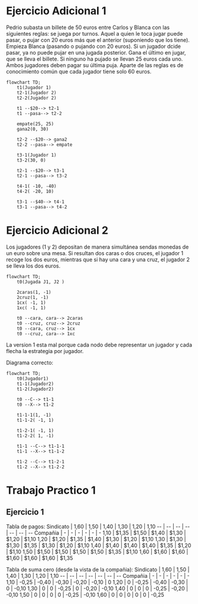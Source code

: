  # Ejercicio Adicional 1
Pedrio subasta un billete de 50 euros entre Carlos y Blanca con las siguientes reglas: se juega por turnos. Aquel a quien le toca jugar puede pasar, o pujar con 20 euros más que el anterior (suponiendo que los tiene). Empieza Blanca (pasando o pujando con 20 euros). Si un jugador dcide pasar, ya no puede pujar en una jugada posterior. Gana el último en jugar, que se lleva el billete. Si ninguno ha pujado se llevan 25 euros cada uno. Ambos jugadores deben pagar su última puja. Aparte de las reglas es de conocimiento común que cada jugador tiene solo 60 euros.

```mermaid
flowchart TD;
	t1(Jugador 1)
	t2-1(Jugador 2)
	t2-2(Jugador 2)

	t1 --$20--> t2-1
	t1 --pasa--> t2-2

	empate(25, 25)
	gana2(0, 30)
	
	t2-2 --$20--> gana2
	t2-2 --pasa--> empate

	t3-1(Jugador 1)
	t3-2(30, 0)

	t2-1 --$20--> t3-1
	t2-1 --pasa--> t3-2

	t4-1( -10, -40)
	t4-2( -20, 10)

	t3-1 --$40--> t4-1
	t3-1 --pasa--> t4-2

```

# Ejercicio Adicional 2
Los jugadores (1 y 2) depositan de manera simultánea sendas monedas de un euro sobre una mesa.
Si resultan dos caras o dos cruces, el jugador 1 recoge los dos euros, mientras que si hay una cara y
una cruz, el jugador 2 se lleva los dos euros.

```mermaid
flowchart TD;
	t0(Jugada J1, J2 )

	2caras(1, -1)
	2cruz(1, -1)
	1cx( -1, 1)
	1xc( -1, 1)

	t0 --cara, cara--> 2caras
	t0 --cruz, cruz--> 2cruz
	t0 --cara, cruz--> 1cx
	t0 --cruz, cara--> 1xc
```
La version 1 esta mal porque cada nodo debe representar un jugador y cada flecha la estrategia por jugador.

Diagrama correcto:

```mermaid
flowchart TD;
	t0(Jugador1)
	t1-1(Jugador2)
	t1-2(Jugador2)

	t0 --C--> t1-1
	t0 --X--> t1-2

	t1-1-1(1, -1)
	t1-1-2( -1, 1)

	t1-2-1( -1, 1)
	t1-2-2( 1, -1)

	t1-1 --C--> t1-1-1
	t1-1 --X--> t1-1-2

	t1-2 --C--> t1-2-1
	t1-2 --X--> t1-2-2
```


# Trabajo Practico 1
## Ejercicio 1
Tabla de pagos:
Sindicato | 1,60 | 1,50 | 1,40 | 1,30 | 1,20 | 1,10
-- | -- | -- | -- | -- | -- | --
Compañia | - | - | - | - | - | -
1,10 | $1,35 | $1,50 | $1,40 | $1,30 | $1,20 | $1,10 
1,20 | $1,20 | $1,35 | $1,40 | $1,30 | $1,20 | $1,10
1,30 | $1,30 | $1,30 | $1,35 | $1,30 | $1,20 | $1,10
1,40 | $1,40 | $1,40 | $1,40 | $1,35 | $1,20 | $1,10
1,50 | $1,50 | $1,50 | $1,50 | $1,50 | $1,35 | $1,10
1,60 | $1,60 | $1,60 | $1,60 | $1,60 | $1,60 | $1,35

Tabla de suma cero (desde la vista de la compañia):
Sindicato | 1,60 | 1,50 | 1,40 | 1,30 | 1,20 | 1,10
-- | -- | -- | -- | -- | -- | --
Compañia | - | - | - | - | - | -
1,10 | -0,25 | -0,40 | -0,30 | -0,20 | -0,10 | 0 
1,20 | 0 | -0,25 | -0,40 | -0,30 | 0 | -0,10
1,30 | 0 | 0 | -0,25 | 0 | -0,20 | -0,10
1,40 | 0 | 0 | 0 | -0,25 | -0,20 | -0,10
1,50 | 0 | 0 | 0 | 0 | -0,25 | -0,10
1,60 | 0 | 0 | 0 | 0 | 0 | -0,25
